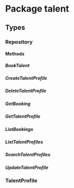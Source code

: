 # Package talent

## Types

### Repository

#### Methods

##### BookTalent

##### CreateTalentProfile

##### DeleteTalentProfile

##### GetBooking

##### GetTalentProfile

##### ListBookings

##### ListTalentProfiles

##### SearchTalentProfiles

##### UpdateTalentProfile

### TalentProfile
